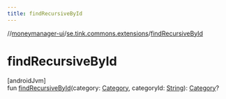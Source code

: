 ```yaml
---
title: findRecursiveById
---
```

//[moneymanager-ui](../../index.html)/[se.tink.commons.extensions](index.html)/[findRecursiveById](find-recursive-by-id.html)



# findRecursiveById



[androidJvm]\
fun [findRecursiveById](find-recursive-by-id.html)(category: [Category](../com.tink.model.category/-category/index.html), categoryId: [String](https://kotlinlang.org/api/latest/jvm/stdlib/kotlin/-string/index.html)): [Category](../com.tink.model.category/-category/index.html)?




